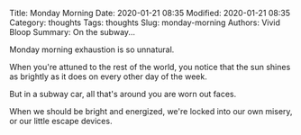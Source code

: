 Title: Monday Morning
Date: 2020-01-21 08:35
Modified: 2020-01-21 08:35
Category: thoughts
Tags: thoughts
Slug: monday-morning
Authors: Vivid Bloop
Summary: On the subway...

Monday morning exhaustion is so unnatural.

When you're attuned to the rest of the world, you notice that the sun shines as brightly as it does on every other day of the week.

But in a subway car, all that's around you are worn out faces.

When we should be bright and energized, we're locked into our own misery, or our little escape devices.
